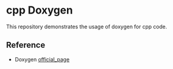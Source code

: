 # cpp Doxygen

This repository demonstrates the usage of doxygen for cpp code.

## Reference

- Doxygen [official_page](https://www.doxygen.nl/index.html)
